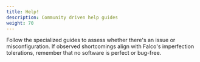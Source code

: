 ```yaml
---
title: Help!
description: Community driven help guides
weight: 70
---
```


Follow the specialized guides to assess whether there's an issue or misconfiguration. If observed shortcomings align with Falco's imperfection tolerations, remember that no software is perfect or bug-free.
